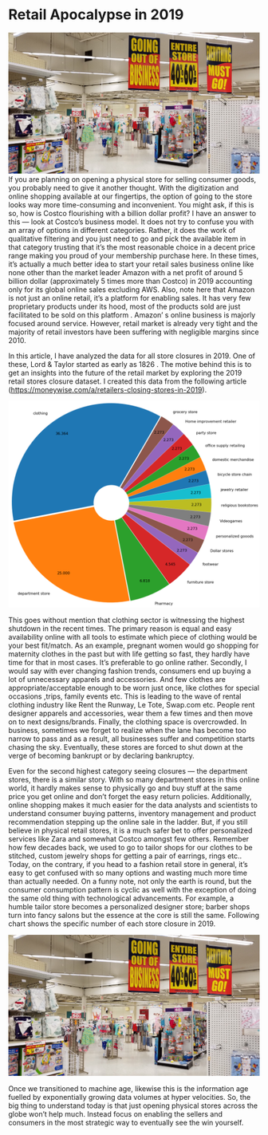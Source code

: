 # Retail Apocalypse in 2019
![Technical Architecture Diagram](images/retail_apocalypse.jpeg)
If you are planning on opening a physical store for selling consumer goods, you probably need to give it another thought. With the digitization and online shopping available at our fingertips, the option of going to the store looks way more time-consuming and inconvenient. You might ask, if this is so, how is Costco flourishing with a billion dollar profit? I have an answer to this — look at Costco’s business model. It does not try to confuse you with an array of options in different categories. Rather, it does the work of qualitative filtering and you just need to go and pick the available item in that category trusting that it’s the most reasonable choice in a decent price range making you proud of your membership purchase here. In these times, it’s actually a much better idea to start your retail sales business online like none other than the market leader Amazon with a net profit of around 5 billion dollar (approximately 5 times more than Costco) in 2019 accounting only for its global online sales excluding AWS. Also, note here that Amazon is not just an online retail, it’s a platform for enabling sales. It has very few proprietary products under its hood, most of the products sold are just facilitated to be sold on this platform . Amazon’ s online business is majorly focused around service. However, retail market is already very tight and the majority of retail investors have been suffering with negligible margins since 2010.

In this article, I have analyzed the data for all store closures in 2019. One of these, Lord & Taylor started as early as 1826 . The motive behind this is to get an insights into the future of the retail market by exploring the 2019 retail stores closure dataset. I created this data from the following article (https://moneywise.com/a/retailers-closing-stores-in-2019).

![Technical Architecture Diagram](images/stores_closures_distribution.png)

This goes without mention that clothing sector is witnessing the highest shutdown in the recent times. The primary reason is equal and easy availability online with all tools to estimate which piece of clothing would be your best fit/match. As an example, pregnant women would go shopping for maternity clothes in the past but with life getting so fast, they hardly have time for that in most cases. It’s preferable to go online rather. Secondly, I would say with ever changing fashion trends, consumers end up buying a lot of unnecessary apparels and accessories. And few clothes are appropriate/acceptable enough to be worn just once, like clothes for special occasions ,trips, family events etc. This is leading to the wave of rental clothing industry like Rent the Runway, Le Tote, Swap.com etc. People rent designer apparels and accessories, wear them a few times and then move on to next designs/brands. Finally, the clothing space is overcrowded. In business, sometimes we forget to realize when the lane has become too narrow to pass and as a result, all businesses suffer and competition starts chasing the sky. Eventually, these stores are forced to shut down at the verge of becoming bankrupt or by declaring bankruptcy.

Even for the second highest category seeing closures — the department stores, there is a similar story. With so many department stores in this online world, it hardly makes sense to physically go and buy stuff at the same price you get online and don’t forget the easy return policies. Additionally, online shopping makes it much easier for the data analysts and scientists to understand consumer buying patterns, inventory management and product recommendation stepping up the online sale in the ladder.
But, if you still believe in physical retail stores, it is a much safer bet to offer personalized services like Zara and somewhat Costco amongst few others. Remember how few decades back, we used to go to tailor shops for our clothes to be stitched, custom jewelry shops for getting a pair of earrings, rings etc.. Today, on the contrary, if you head to a fashion retail store in general, it’s easy to get confused with so many options and wasting much more time than actually needed. On a funny note, not only the earth is round, but the consumer consumption pattern is cyclic as well with the exception of doing the same old thing with technological advancements. For example, a humble tailor store becomes a personalized designer store; barber shops turn into fancy salons but the essence at the core is still the same. Following chart shows the specific number of each store closure in 2019.

![Technical Architecture Diagram](images/retail_apocalypse.jpeg)


Once we transitioned to machine age, likewise this is the information age fuelled by exponentially growing data volumes at hyper velocities. So, the big thing to understand today is that just opening physical stores across the globe won’t help much. Instead focus on enabling the sellers and consumers in the most strategic way to eventually see the win yourself.
